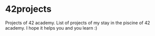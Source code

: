 # 42projects
Projects of 42 academy.
List of projects of my stay in the piscine of 42 academy.
I hope it helps you and you learn :)
